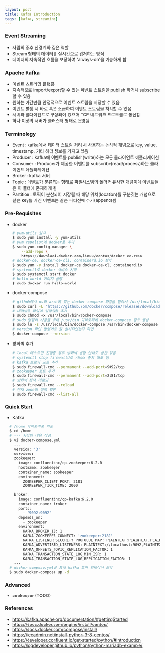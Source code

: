 ```yaml
---
layout: post
title: Kafka Introduction
tags: [kafka, streaming]
---
```


### Event Streaming
- 사람의 중추 신경계와 같은 역할
- Stream 형태의 데이터를 실시간으로 캡쳐하는 방식
- 데이터의 지속적인 흐름을 보장하여 'always-on'을 가능하게 함

### Apache Kafka
- 이벤트 스트리밍 플랫폼
- 지속적으로 import/export할 수 있는 이벤트 스트림을 publish 하거나 subscribe할 수 있음
- 원하는 기간만큼 안정적으로 이벤트 스트림을 저장할 수 있음
- 이벤트 발생 시 바로 혹은 소급하여 이벤트 스트림을 처리할 수 있음
- 서버와 클라이언트로 구성되어 있으며 TCP 네트워크 프로토콜로 통신함
- 하나 이상의 서버가 클러스터 형태로 운영됨

### Terminology
- Event : kafka에서 데이터 스트림 처리 시 사용하는 논리적 개념으로 key, value, timestamp, 기타 헤더 정보를 가지고 있음
- Producer : kafka에 이벤트를 publish(write)하는 모든 클라이언트 애플리케이션
- Consumer : Producer가 제공한 이벤트를 subscribe(read/process)하는 클라이언트 애플리케이션
- Broker : kafka 서버
- Topic : 이벤트가 분류되는 형태로 파일시스템의 폴더와 유사한 개념이며 이벤트들은 이 폴더에 존재하게 됨
- Partition : 토픽이 분산되어 저장될 때 해당 위치(location)를 구분짓는 개념으로 같은 key를 가진 이벤트는 같은 파티션에 추가(append)됨

### Pre-Requisites
- docker
  ```bash
  # yum-utils 설치
  $ sudo yum install -y yum-utils
  # yum repolist에 docker용 추가
  $ sudo yum-config-manager \
      --add-repo \
      https://download.docker.com/linux/centos/docker-ce.repo
  # docker-ce, docker-ce-cli, containerd.io 설치
  $ sudo yum -y install docker-ce docker-ce-cli containerd.io
  # systemctl로 docker 서비스 시작
  $ sudo systemctl start docker
  # hello-world 이미지 실행
  $ sudo docker run hello-world
  ```
- docker-compose
  ```bash
  # github에서 os와 arch에 맞는 docker-compose 파일을 받아서 /usr/local/bin/docker-compose에 저장
  $ sudo curl -L "https://github.com/docker/compose/releases/download/1.29.2/docker-compose-$(uname -s)-$(uname -m)" -o /usr/local/bin/docker-compose
  # 내려받은 파일에 실행권한 추가
  $ sudo chmod +x /usr/local/bin/docker-compose
  # sudo 명령어 사용을 위해 /usr/bin 디렉토리에 docker-compose 링크 생성
  $ sudo ln -s /usr/local/bin/docker-compose /usr/bin/docker-compose
  # version 확인 명령어로 잘 설치되었는지 확인
  $ docker-compose --version
  ```
- 방화벽 추가
  ```bash
  # local 테스트만 진행할 경우 방화벽 설정 안해도 상관 없음
  # systemctl stop firewalld로 서비스 중지 해도 됨
  # kafka 브로커 포트 추가
  $ sudo firewall-cmd --permanent --add-port=9092/tcp
  # zookeeper 포트 추가
  $ sudo firewall-cmd --permanent --add-port=2181/tcp
  # 방화벽 정책 리로딩
  $ sudo firewall-cmd --reload
  # 현재 zone의 정책 확인
  $ sudo firewall-cmd --list-all
  ```

### Quick Start
- Kafka
```bash
  # /home 디렉토리로 이동
  $ cd /home
  # --- 사이의 내용 작성
  $ vi docker-compose.yml
    ---
    version: '3'
    services:
    zookeeper:
      image: confluentinc/cp-zookeeper:6.2.0
      hostname: zookeeper
      container_name: zookeeper
      environment:
        ZOOKEEPER_CLIENT_PORT: 2181
        ZOOKEEPER_TICK_TIME: 2000

    broker:
      image: confluentinc/cp-kafka:6.2.0
      container_name: broker
      ports:
        - "9092:9092"
      depends_on:
        - zookeeper
      environment:
        KAFKA_BROKER_ID: 1
        KAFKA_ZOOKEEPER_CONNECT: 'zookeeper:2181'
        KAFKA_LISTENER_SECURITY_PROTOCOL_MAP: PLAINTEXT:PLAINTEXT,PLAINTEXT_INTERNAL:PLAINTEXT
        KAFKA_ADVERTISED_LISTENERS: PLAINTEXT://localhost:9092,PLAINTEXT_INTERNAL://broker:29092
        KAFKA_OFFSETS_TOPIC_REPLICATION_FACTOR: 1
        KAFKA_TRANSACTION_STATE_LOG_MIN_ISR: 1
        KAFKA_TRANSACTION_STATE_LOG_REPLICATION_FACTOR: 1
    ---
  # docker-compose.yml을 통해 kafka 도커 컨테이너 올림
  $ sudo docker-compose up -d
  ```

### Advanced
- zookeeper (TODO)

### References
- https://kafka.apache.org/documentation/#gettingStarted
- https://docs.docker.com/engine/install/centos/
- https://docs.docker.com/compose/install/
- https://tecadmin.net/install-python-3-8-centos/
- https://developer.confluent.io/get-started/python/#introduction
- https://logdeveloper.github.io/python/python-mariadb-example/
